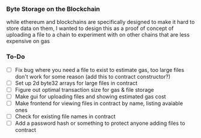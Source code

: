 ### Byte Storage on the Blockchain

while ethereum and blockchains are specifically designed to make it hard to store data on them, I wanted to design this as a proof of concept of uploading a file to a chain to experiment with on other chains that are less expensive on gas

### To-Do

- [ ] Fix bug where you need a file to exist to estimate gas, too large files don't work for some reason (add this to contract constructor?)
- [ ] Set up 2d byte32 arrays for large files in contract
- [ ] Figure out optimal transaction size for gas & file storage
- [ ] Make gui for uploading files and showing estimated gas cost 
- [ ] Make frontend for viewing files in contract by name, listing avaiable ones
- [ ] Check for existing file names in contract
- [ ] Add a password hash or something to protect anyone adding files to contract